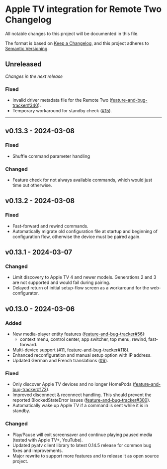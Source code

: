 # Apple TV integration for Remote Two Changelog

All notable changes to this project will be documented in this file.

The format is based on [Keep a Changelog](https://keepachangelog.com/en/1.0.0/),
and this project adheres to [Semantic Versioning](https://semver.org/spec/v2.0.0.html).

## Unreleased

_Changes in the next release_

### Fixed
- Invalid driver metadata file for the Remote Two ([feature-and-bug-tracker#340](https://github.com/unfoldedcircle/feature-and-bug-tracker/issues/340)).
- Temporary workaround for standby check ([#15](https://github.com/unfoldedcircle/integration-appletv/issues/15)).

---

## v0.13.3 - 2024-03-08
### Fixed
- Shuffle command parameter handling
### Changed
- Feature check for not always available commands, which would just time out otherwise.

## v0.13.2 - 2024-03-08
### Fixed
- Fast-forward and rewind commands.
- Automatically migrate old configuration file at startup and beginning of configuration flow, otherwise the device must be paired again.

## v0.13.1 - 2024-03-07
### Changed
- Limit discovery to Apple TV 4 and newer models. Generations 2 and 3 are not supported and would fail during pairing.
- Delayed return of initial setup-flow screen as a workaround for the web-configurator.

## v0.13.0 - 2024-03-06
### Added
- New media-player entity features ([feature-and-bug-tracker#56](https://github.com/unfoldedcircle/feature-and-bug-tracker/issues/56)):
  - context menu, control center, app switcher, top menu, rewind, fast-forward.
- Multi-device support ([#11](https://github.com/aitatoi/integration-appletv/issues/11), [feature-and-bug-tracker#118](https://github.com/unfoldedcircle/feature-and-bug-tracker/issues/118)).
- Enhanced reconfiguration and manual setup option with IP address.
- Updated German and French translations ([#6](https://github.com/aitatoi/integration-appletv/issues/6)).
### Fixed
- Only discover Apple TV devices and no longer HomePods ([feature-and-bug-tracker#173](https://github.com/unfoldedcircle/feature-and-bug-tracker/issues/173)).
- Improved disconnect & reconnect handling. This should prevent the reported BlockedStateError issues ([feature-and-bug-tracker#300](https://github.com/unfoldedcircle/feature-and-bug-tracker/issues/300)).
- Automatically wake up Apple TV if a command is sent while it is in standby.
### Changed
- Play/Pause will exit screensaver and continue playing paused media (tested with Apple TV+, YouTube).
- Updated pyatv client library to latest 0.14.5 release for common bug fixes and improvements.
- Major rewrite to support more features and to release it as open source project.

